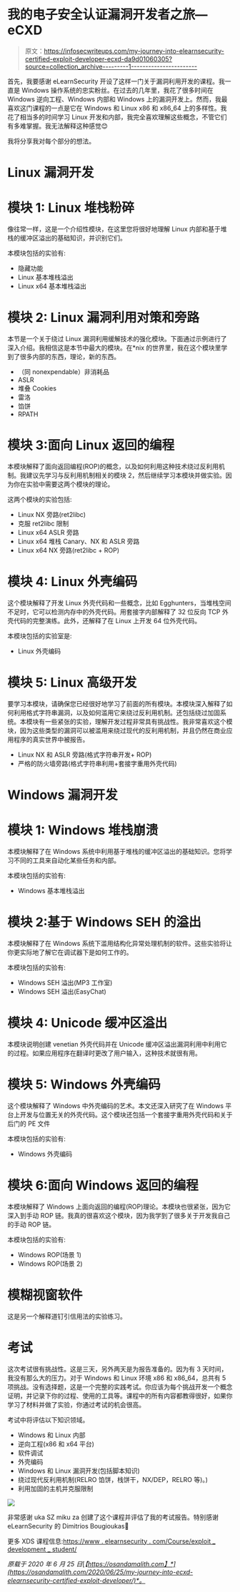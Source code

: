 # 我的电子安全认证漏洞开发者之旅— eCXD

> 原文：<https://infosecwriteups.com/my-journey-into-elearnsecurity-certified-exploit-developer-ecxd-da9d01060305?source=collection_archive---------1----------------------->

首先，我要感谢 eLearnSecurity 开设了这样一门关于漏洞利用开发的课程。我一直是 Windows 操作系统的忠实粉丝。在过去的几年里，我花了很多时间在 Windows 逆向工程、Windows 内部和 Windows 上的漏洞开发上。然而，我最喜欢这门课程的一点是它在 Windows 和 Linux x86 和 x86_64 上的多样性。我花了相当多的时间学习 Linux 开发和内部，我完全喜欢理解这些概念，不管它们有多难掌握。我无法解释这种感觉😊

我将分享我对每个部分的想法。

# Linux 漏洞开发

# 模块 1: Linux 堆栈粉碎

像往常一样，这是一个介绍性模块，在这里您将很好地理解 Linux 内部和基于堆栈的缓冲区溢出的基础知识，并识别它们。

本模块包括的实验有:

*   隐藏功能
*   Linux 基本堆栈溢出
*   Linux x64 基本堆栈溢出

# 模块 2: Linux 漏洞利用对策和旁路

本节是一个关于绕过 Linux 漏洞利用缓解技术的强化模块。下面通过示例进行了深入介绍。我相信这是本节中最大的模块。在*nix 的世界里，我在这个模块里学到了很多内部的东西，理论，新的东西。

*   （同 nonexpendable）非消耗品
*   ASLR
*   堆叠 Cookies
*   雷洛
*   馅饼
*   RPATH

# 模块 3:面向 Linux 返回的编程

本模块解释了面向返回编程(ROP)的概念，以及如何利用这种技术绕过反利用机制。我建议先学习与反利用机制相关的模块 2，然后继续学习本模块并做实验。因为你在实验中需要这两个模块的理论。

这两个模块的实验包括:

*   Linux NX 旁路(ret2libc)
*   克服 ret2libc 限制
*   Linux x64 ASLR 旁路
*   Linux x64 堆栈 Canary、NX 和 ASLR 旁路
*   Linux x64 NX 旁路(ret2libc + ROP)

# 模块 4: Linux 外壳编码

这个模块解释了开发 Linux 外壳代码和一些概念，比如 Egghunters，当堆栈空间不足时，它可以检测内存中的外壳代码。用套接字内部解释了 32 位反向 TCP 外壳代码的完整演练。此外，还解释了在 Linux 上开发 64 位外壳代码。

本模块包括的实验室是:

*   Linux 外壳编码

# 模块 5: Linux 高级开发

要学习本模块，请确保您已经很好地学习了前面的所有模块。本模块深入解释了如何利用格式字符串漏洞，以及如何滥用它来绕过反利用机制。还包括绕过加固系统。本模块有一些紧张的实验，理解开发过程非常具有挑战性。我非常喜欢这个模块，因为这些类型的漏洞可以被滥用来绕过现代的反利用机制，并且仍然在商业应用程序的真实世界中被报告。

*   Linux NX 和 ASLR 旁路(格式字符串开发+ ROP)
*   严格的防火墙旁路(格式字符串利用+套接字重用外壳代码)

# Windows 漏洞开发

# 模块 1: Windows 堆栈崩溃

本模块解释了在 Windows 系统中利用基于堆栈的缓冲区溢出的基础知识。您将学习不同的工具来自动化某些任务和内部。

本模块包括的实验有:

*   Windows 基本堆栈溢出

# 模块 2:基于 Windows SEH 的溢出

本模块解释了在 Windows 系统下滥用结构化异常处理机制的软件。这些实验将让你更实际地了解它在调试器下是如何工作的。

本模块包括的实验有:

*   Windows SEH 溢出(MP3 工作室)
*   Windows SEH 溢出(EasyChat)

# 模块 4: Unicode 缓冲区溢出

本模块说明创建 venetian 外壳代码并在 Unicode 缓冲区溢出漏洞利用中利用它的过程。如果应用程序在翻译时更改了用户输入，这种技术就很有用。

# 模块 5: Windows 外壳编码

这个模块解释了 Windows 中外壳编码的艺术。本文还深入研究了在 Windows 平台上开发与位置无关的外壳代码。这个模块还包括一个套接字重用外壳代码和关于后门的 PE 文件

本模块包括的实验有:

*   Windows 外壳编码

# 模块 6:面向 Windows 返回的编程

本模块解释了 Windows 上面向返回的编程(ROP)理论。本模块也很紧张，因为它深入到手动 ROP 链。我真的很喜欢这个模块，因为我学到了很多关于开发我自己的手动 ROP 链。

本模块包括的实验有:

*   Windows ROP(场景 1)
*   Windows ROP(场景 2)

# 模糊视窗软件

这是另一个解释道钉引信用法的实验练习。

# 考试

这次考试很有挑战性。这是三天，另外两天是为报告准备的。因为有 3 天时间，我没有那么大的压力。对于 Windows 和 Linux 环境 x86 和 x86_64，总共有 5 项挑战。没有选择题，这是一个完整的实践考试。你应该为每个挑战开发一个概念证明，并记录下你的过程、使用的工具等。课程中的所有内容都教得很好，如果你学习了材料并做了实验，你通过考试的机会很高。

考试中将评估以下知识领域。

*   Windows 和 Linux 内部
*   逆向工程(x86 和 x64 平台)
*   软件调试
*   外壳编码
*   Windows 和 Linux 漏洞开发(包括脚本知识)
*   绕过现代反利用机制(RELRO 馅饼，栈饼干，NX/DEP，RELRO 等)。)
*   利用加固的主机并克服限制

![](img/a2b9a0abc5369cbec476bddda5e97455.png)

非常感谢 uka SZ miku za 创建了这个课程并评估了我的考试报告。特别感谢 eLearnSecurity 的 Dimitrios Bougioukas🙂

更多 XDS 课程信息:[https://www . elearnsecurity . com/Course/exploit _ development _ student/](https://www.elearnsecurity.com/course/exploit_development_student/)

*原载于 2020 年 6 月 25 日*[*【https://osandamalith.com】*](https://osandamalith.com/2020/06/25/my-journey-into-ecxd-elearnsecurity-certified-exploit-developer/)*。*